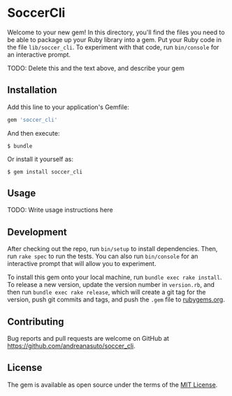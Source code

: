 # SoccerCli

Welcome to your new gem! In this directory, you'll find the files you need to be able to package up your Ruby library into a gem. Put your Ruby code in the file `lib/soccer_cli`. To experiment with that code, run `bin/console` for an interactive prompt.

TODO: Delete this and the text above, and describe your gem

## Installation

Add this line to your application's Gemfile:

```ruby
gem 'soccer_cli'
```

And then execute:

    $ bundle

Or install it yourself as:

    $ gem install soccer_cli

## Usage

TODO: Write usage instructions here

## Development

After checking out the repo, run `bin/setup` to install dependencies. Then, run `rake spec` to run the tests. You can also run `bin/console` for an interactive prompt that will allow you to experiment.

To install this gem onto your local machine, run `bundle exec rake install`. To release a new version, update the version number in `version.rb`, and then run `bundle exec rake release`, which will create a git tag for the version, push git commits and tags, and push the `.gem` file to [rubygems.org](https://rubygems.org).

## Contributing

Bug reports and pull requests are welcome on GitHub at https://github.com/andreanasuto/soccer_cli.

## License

The gem is available as open source under the terms of the [MIT License](https://opensource.org/licenses/MIT).
